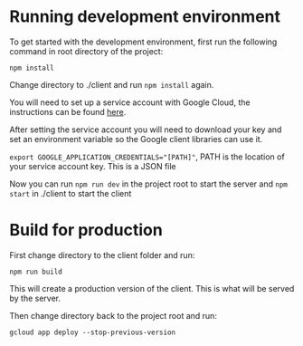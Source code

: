 # Running development environment

To get started with the development environment, first run the following command in root directory of the project:

```npm install```

Change directory to ./client and run `npm install` again.

You will need to set up a service account with Google Cloud, the instructions can be found [here](ttps://cloud.google.com/text-to-speech/docs/quickstart-client-libraries).

After setting the service account you will need to download your key and set an environment variable so the Google client libraries can use it.

```export GOOGLE_APPLICATION_CREDENTIALS="[PATH]"```, PATH is the location of your service account key. This is a JSON file

Now you can run `npm run dev` in the project root to start the server and `npm start` in ./client to start the client

# Build for production

First change directory to the client folder and run:

```npm run build```

This will create a production version of the client. This is what will be served by the server.

Then change directory back to the project root and run:

```gcloud app deploy --stop-previous-version```
